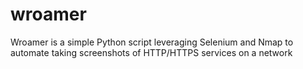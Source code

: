# wroamer
Wroamer is a simple Python script leveraging Selenium and Nmap to automate taking screenshots of HTTP/HTTPS services on a network
